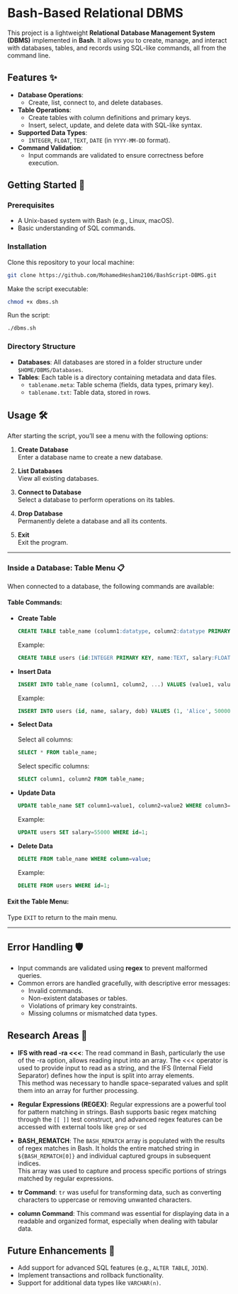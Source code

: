 # Bash-Based Relational DBMS 

This project is a lightweight **Relational Database Management System (DBMS)** implemented in **Bash**. It allows you to create, manage, and interact with databases, tables, and records using SQL-like commands, all from the command line.

## Features ✨
- **Database Operations**:  
  - Create, list, connect to, and delete databases.
- **Table Operations**:  
  - Create tables with column definitions and primary keys.  
  - Insert, select, update, and delete data with SQL-like syntax.  
- **Supported Data Types**:  
  - `INTEGER`, `FLOAT`, `TEXT`, `DATE` (in `YYYY-MM-DD` format).  
- **Command Validation**:  
  - Input commands are validated to ensure correctness before execution.  

## Getting Started 🚀

### Prerequisites
- A Unix-based system with Bash (e.g., Linux, macOS).
- Basic understanding of SQL commands.

### Installation
Clone this repository to your local machine:
```bash
git clone https://github.com/MohamedHesham2106/BashScript-DBMS.git
```

Make the script executable:
```bash
chmod +x dbms.sh
```

Run the script:
```bash
./dbms.sh
```

### Directory Structure
- **Databases**: All databases are stored in a folder structure under `$HOME/DBMS/Databases`.  
- **Tables**: Each table is a directory containing metadata and data files.  
  - `tablename.meta`: Table schema (fields, data types, primary key).  
  - `tablename.txt`: Table data, stored in rows.

## Usage 🛠️
After starting the script, you’ll see a menu with the following options:

1. **Create Database**  
   Enter a database name to create a new database.

2. **List Databases**  
   View all existing databases.

3. **Connect to Database**  
   Select a database to perform operations on its tables.

4. **Drop Database**  
   Permanently delete a database and all its contents.

5. **Exit**  
   Exit the program.

---

### Inside a Database: Table Menu 📋
When connected to a database, the following commands are available:

#### Table Commands:
- **Create Table**
  ```sql
  CREATE TABLE table_name (column1:datatype, column2:datatype PRIMARY KEY, ...);
  ```
  Example:
  ```sql
  CREATE TABLE users (id:INTEGER PRIMARY KEY, name:TEXT, salary:FLOAT, dob:DATE);
  ```

- **Insert Data**
  ```sql
  INSERT INTO table_name (column1, column2, ...) VALUES (value1, value2, ...);
  ```
  Example:
  ```sql
  INSERT INTO users (id, name, salary, dob) VALUES (1, 'Alice', 50000.00, '1990-01-01');
  ```

- **Select Data**<br/><br/>
  Select all columns:
    ```sql
    SELECT * FROM table_name;
    ```
  Select specific columns:
    ```sql
    SELECT column1, column2 FROM table_name;
    ```

- **Update Data**
  ```sql
  UPDATE table_name SET column1=value1, column2=value2 WHERE column3=value3;
  ```
  Example:
  ```sql
  UPDATE users SET salary=55000 WHERE id=1;
  ```

- **Delete Data**
  ```sql
  DELETE FROM table_name WHERE column=value;
  ```
  Example:
  ```sql
  DELETE FROM users WHERE id=1;
  ```

#### Exit the Table Menu:
Type `EXIT` to return to the main menu.

---

## Error Handling 🛡️
- Input commands are validated using **regex** to prevent malformed queries.
- Common errors are handled gracefully, with descriptive error messages:
  - Invalid commands.
  - Non-existent databases or tables.
  - Violations of primary key constraints.
  - Missing columns or mismatched data types.

## Research Areas 🛑
- **IFS with read -ra <<<**: The read command in Bash, particularly the use of the -ra option, allows reading input into an array. The <<< operator is used to provide input to read as a string, and the IFS (Internal Field Separator) defines how the input is split into array elements.<br/>This method was necessary to handle space-separated values and split them into an array for further processing.

- **Regular Expressions (REGEX)**: Regular expressions are a powerful tool for pattern matching in strings. Bash supports basic regex matching through the `[[ ]]` test construct, and advanced regex features can be accessed with external tools like `grep` or `sed`

- **BASH_REMATCH**: The `BASH_REMATCH` array is populated with the results of regex matches in Bash. It holds the entire matched string in `${BASH_REMATCH[0]}` and individual captured groups in subsequent indices.<br/>This array was used to capture and process specific portions of strings matched by regular expressions.

- **tr Command**: `tr` was useful for transforming data, such as converting characters to uppercase or removing unwanted characters.

- **column Command**: This command was essential for displaying data in a readable and organized format, especially when dealing with tabular data.

## Future Enhancements 🌟
- Add support for advanced SQL features (e.g., `ALTER TABLE`, `JOIN`).
- Implement transactions and rollback functionality.
- Support for additional data types like `VARCHAR(n)`.
